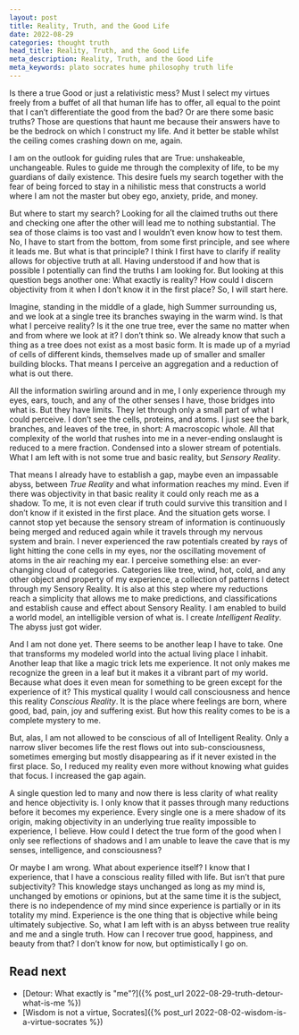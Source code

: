 ```yaml
---
layout: post
title: Reality, Truth, and the Good Life
date: 2022-08-29
categories: thought truth
head_title: Reality, Truth, and the Good Life
meta_description: Reality, Truth, and the Good Life
meta_keywords: plato socrates hume philosophy truth life
---
```


Is there a true Good or just a relativistic mess? Must I select my virtues freely from a buffet of all that human life has to offer, all equal to the point that I can’t differentiate the good from the bad? Or are there some basic truths? Those are questions that haunt me because their answers have to be the bedrock on which I construct my life. And it better be stable whilst the ceiling comes crashing down on me, again. 

I am on the outlook for guiding rules that are True: unshakeable, unchangeable. Rules to guide me through the complexity of life, to be my guardians of daily existence. This desire fuels my search together with the fear of being forced to stay in a nihilistic mess that constructs a world where I am not the master but obey ego, anxiety, pride, and money.

But where to start my search? Looking for all the claimed truths out there and checking one after the other will lead me to nothing substantial. The sea of those claims is too vast and I wouldn’t even know how to test them. No, I have to start from the bottom, from some first principle, and see where it leads me. But what is that principle? I think I first have to clarify if reality allows for objective truth at all. Having understood if and how that is possible I potentially can find the truths I am looking for. But looking at this question begs another one: What exactly is reality? How could I discern objectivity from it when I don’t know it in the first place? So, I will start here.

Imagine, standing in the middle of a glade, high Summer surrounding us, and we look at a single tree its branches swaying in the warm wind. Is that what I perceive reality? Is it the one true tree, ever the same no matter when and from where we look at it? I don’t think so. We already know that such a thing as a tree does not exist as a most basic form. It is made up of a myriad of cells of different kinds, themselves made up of smaller and smaller building blocks. That means I perceive an aggregation and a reduction of what is out there.

All the information swirling around and in me, I only experience through my eyes, ears, touch, and any of the other senses I have, those bridges into what is. But they have limits. They let through only a small part of what I could perceive. I don’t see the cells, proteins, and atoms. I just see the bark, branches, and leaves of the tree, in short: A macroscopic whole. All that complexity of the world that rushes into me in a never-ending onslaught is reduced to a mere fraction. Condensed into a slower stream of potentials. What I am left with is not some true and basic reality, but *Sensory Reality*.

That means I already have to establish a gap, maybe even an impassable abyss, between *True Reality* and what information reaches my mind. Even if there was objectivity in that basic reality it could only reach me as a shadow. To me, it is not even clear if truth could survive this transition and I don’t know if it existed in the first place. And the situation gets worse. I cannot stop yet because the sensory stream of information is continuously being merged and reduced again while it travels through my nervous system and brain. I never experienced the raw potentials created by rays of light hitting the cone cells in my eyes, nor the oscillating movement of atoms in the air reaching my ear. I perceive something else: an ever-changing cloud of categories. Categories like tree, wind, hot, cold, and any other object and property of my experience, a collection of patterns I detect through my Sensory Reality. It is also at this step where my reductions reach a simplicity that allows me to make predictions, and classifications and establish cause and effect about Sensory Reality. I am enabled to build a world model, an intelligible version of what is. I create *Intelligent Reality*. The abyss just got wider.

And I am not done yet. There seems to be another leap I have to take. One that transforms my modeled world into the actual living place I inhabit. Another leap that like a magic trick lets me experience. It not only makes me recognize the green in a leaf but it makes it a vibrant part of my world. Because what does it even mean for something to be green except for the experience of it? This mystical quality I would call consciousness and hence this reality *Conscious Reality*. It is the place where feelings are born, where good, bad, pain, joy and suffering exist. But how this reality comes to be is a complete mystery to me.

But, alas, I am not allowed to be conscious of all of Intelligent Reality. Only a narrow sliver becomes life the rest flows out into sub-consciousness, sometimes emerging but mostly disappearing as if it never existed in the first place. So, I reduced my reality even more without knowing what guides that focus. I increased the gap again.

A single question led to many and now there is less clarity of what reality and hence objectivity is. I only know that it passes through many reductions before it becomes my experience. Every single one is a mere shadow of its origin, making objectivity in an underlying true reality impossible to experience, I believe. How could I detect the true form of the good when I only see reflections of shadows and I am unable to leave the cave that is my senses, intelligence, and consciousness?

Or maybe I am wrong. What about experience itself? I know that I experience, that I have a conscious reality filled with life. But isn’t that pure subjectivity? This knowledge stays unchanged as long as my mind is, unchanged by emotions or opinions, but at the same time it is the subject, there is no independence of my mind since experience is partially or in its totality my mind. Experience is the one thing that is objective while being ultimately subjective. So, what I am left with is an abyss between true reality and me and a single truth. How can I recover true good, happiness, and beauty from that? I don’t know for now, but optimistically I go on.

## Read next
* [Detour: What exactly is "me"?]({% post_url 2022-08-29-truth-detour-what-is-me %})
* [Wisdom is not a virtue, Socrates]({% post_url 2022-08-02-wisdom-is-a-virtue-socrates %})